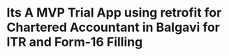 # <h1>Its A MVP Trial App using retrofit for Chartered Accountant in Balgavi for ITR and Form-16 Filling<h1>
